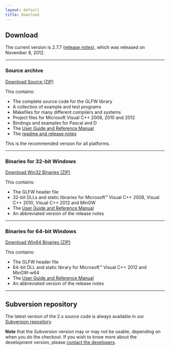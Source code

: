```yaml
---
layout: default
title: Download
---
```


## Download

The current version is 2.7.7 ([release notes](release-2.7.7.html)), which was
released on November 8, 2012.

---
### Source archive

<a class="download" href="http://sourceforge.net/projects/glfw/files/glfw/2.7.7/glfw-2.7.7.zip/download">Download Source (ZIP)</a>

This contains:

- The complete source code for the GLFW library
- A collection of example and test programs
- Makefiles for many different compilers and systems
- Project files for Microsoft Visual C++ 2008, 2010 and 2012
- Bindings and examples for Pascal and D
- The [User Guide and Reference Manual](documentation.html)
- The [readme and release notes](release-2.7.7.html)

This is the recommended version for all platforms.

---
### Binaries for 32-bit Windows

<a class="download" href="http://sourceforge.net/projects/glfw/files/glfw/2.7.7/glfw-2.7.7.bin.WIN32.zip/download">Download Win32 Binaries (ZIP)</a>

This contains:

- The GLFW header file
- 32-bit DLLs and static libraries for Microsoft&trade; Visual C++ 2008, Visual
  C++ 2010, Visual C++ 2012 and MinGW
- The [User Guide and Reference Manual](documentation.html)
- An abbreviated version of the release notes

---
### Binaries for 64-bit Windows

<a class="download" href="http://sourceforge.net/projects/glfw/files/glfw/2.7.7/glfw-2.7.7.bin.WIN64.zip/download">Download Win64 Binaries (ZIP)</a>

This contains:

- The GLFW header file
- 64-bit DLL and static library for Microsoft&trade; Visual C++ 2012 and
  MinGW-w64
- The [User Guide and Reference Manual](documentation.html)
- An abbreviated version of the release notes

---
## Subversion repository

The latest version of the 2.x source code is always available in our
[Subversion repository](http://sourceforge.net/scm/?type=svn&group_id=72569).

**Note** that the Subversion version may or may not be usable, depending on when
you do the checkout. If you wish to know more about the development version,
please [contact the developers](community.html).

